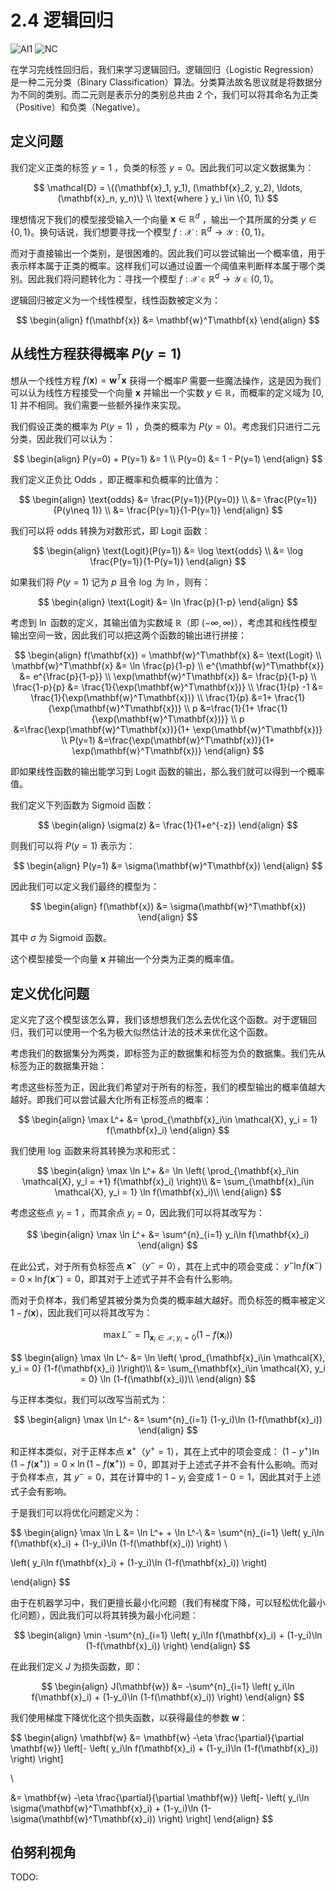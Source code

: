 # 2.4 逻辑回归

![AI1](https://img.shields.io/badge/LC-Artificial%20Inteligence%201-blue)
![NC](https://img.shields.io/badge/LH-Neural%20Compulation-red)

在学习完线性回归后，我们来学习逻辑回归。逻辑回归（Logistic Regression）是一种二元分类（Binary Classification）算法。分类算法故名思议就是将数据分为不同的类别。而二元则是表示分的类别总共由 2 个，我们可以将其命名为正类（Positive）和负类（Negative）。

## 定义问题

我们定义正类的标签 $y=1$ ，负类的标签 $y=0$。因此我们可以定义数据集为：

$$
\mathcal{D} = \{(\mathbf{x}_1, y_1), (\mathbf{x}_2, y_2), \ldots, (\mathbf{x}_n, y_n)\}
\\
\text{where } y_i \in \{0, 1\}
$$

理想情况下我们的模型接受输入一个向量 $\mathbf{x}\in \mathbb{R}^d$ ，输出一个其所属的分类 $y\in \{0, 1\}$。换句话说，我们想要寻找一个模型 $f: \mathcal{X}: \mathbb{R}^d\to \mathcal{Y}: \{0, 1\}$。

而对于直接输出一个类别，是很困难的。因此我们可以尝试输出一个概率值，用于表示样本属于正类的概率。这样我们可以通过设置一个阈值来判断样本属于哪个类别。因此我们将问题转化为：寻找一个模型 $f: \mathcal{X}\in\mathbb{R}^d\to \mathcal{Y}\in (0, 1)$。

逻辑回归被定义为一个线性模型，线性函数被定义为：

$$
\begin{align}
f(\mathbf{x}) &= \mathbf{w}^T\mathbf{x}
\end{align}
$$

## 从线性方程获得概率 $P(y=1)$

想从一个线性方程 $f(\mathbf{x}) = \mathbf{w}^T\mathbf{x}$ 获得一个概率$P$ 需要一些魔法操作，这是因为我们可以认为线性方程接受一个向量 $\mathbf{x}$ 并输出一个实数 $y\in \mathbb{R}$，而概率的定义域为 $[0, 1]$ 并不相同。我们需要一些额外操作来实现。

我们假设正类的概率为 $P(y=1)$ ，负类的概率为 $P(y=0)$。考虑我们只进行二元分类，因此我们可以认为：

$$
\begin{align}
P(y=0) + P(y=1) &= 1
\\
P(y=0) &= 1 - P(y=1)
\end{align}
$$

我们定义正负比 $\text{Odds}$ ，即正概率和负概率的比值为：

$$
\begin{align}
\text{odds}
&= \frac{P(y=1)}{P(y=0)}
\\
&= \frac{P(y=1)}{P(y\neq 1)}
\\
&= \frac{P(y=1)}{1-P(y=1)}
\end{align}
$$

我们可以将 $\text{odds}$ 转换为对数形式，即 $\text{Logit}$ 函数：

$$
\begin{align}
\text{Logit}(P(y=1))
&= \log \text{odds}
\\
&= \log \frac{P(y=1)}{1-P(y=1)}
\end{align}
$$

如果我们将 $P(y=1)$ 记为 $p$ 且令 $\log$ 为 $\ln$，则有：

$$
\begin{align}
\text{Logit}
&= \ln \frac{p}{1-p}
\end{align}
$$

考虑到 $\ln$ 函数的定义，其输出值为实数域 $\mathbb{R}$（即 $(-\infty, \infty)$），考虑其和线性模型输出空间一致，因此我们可以把这两个函数的输出进行拼接：

$$
\begin{align}
f(\mathbf{x}) = \mathbf{w}^T\mathbf{x} &= \text{Logit}
\\
\mathbf{w}^T\mathbf{x} &= \ln \frac{p}{1-p}
\\
e^{\mathbf{w}^T\mathbf{x}} &= e^{\frac{p}{1-p}}
\\
\exp(\mathbf{w}^T\mathbf{x}) &= \frac{p}{1-p}
\\
\frac{1-p}{p} &= \frac{1}{\exp(\mathbf{w}^T\mathbf{x})}
\\
\frac{1}{p} -1 &= \frac{1}{\exp(\mathbf{w}^T\mathbf{x})}
\\
\frac{1}{p} &=1+ \frac{1}{\exp(\mathbf{w}^T\mathbf{x})}
\\
p &=\frac{1}{1+ \frac{1}{\exp(\mathbf{w}^T\mathbf{x})}}
\\
p &=\frac{\exp(\mathbf{w}^T\mathbf{x})}{1+ \exp(\mathbf{w}^T\mathbf{x})}
\\
P(y=1) &=\frac{\exp(\mathbf{w}^T\mathbf{x})}{1+ \exp(\mathbf{w}^T\mathbf{x})}
\end{align}
$$

即如果线性函数的输出能学习到 $\text{Logit}$ 函数的输出，那么我们就可以得到一个概率值。

我们定义下列函数为 Sigmoid 函数：

$$
\begin{align}
\sigma(z) &= \frac{1}{1+e^{-z}}
\end{align}
$$

则我们可以将 $P(y=1)$ 表示为：

$$
\begin{align}
P(y=1) &= \sigma(\mathbf{w}^T\mathbf{x})
\end{align}
$$

因此我们可以定义我们最终的模型为：

$$
\begin{align}
f(\mathbf{x}) &= \sigma(\mathbf{w}^T\mathbf{x})
\end{align}
$$

其中 $\sigma$ 为 Sigmoid 函数。

这个模型接受一个向量 $\mathbf{x}$ 并输出一个分类为正类的概率值。

## 定义优化问题

定义完了这个模型该怎么算，我们该想想我们怎么去优化这个函数。对于逻辑回归，我们可以使用一个名为极大似然估计法的技术来优化这个函数。

考虑我们的数据集分为两类，即标签为正的数据集和标签为负的数据集。我们先从标签为正的数据集开始：

考虑这些标签为正，因此我们希望对于所有的标签，我们的模型输出的概率值越大越好。即我们可以尝试最大化所有正标签点的概率：

$$
\begin{align}
\max L^+ &= \prod_{\mathbf{x}_i\in \mathcal{X}, y_i = 1} f(\mathbf{x}_i)
\end{align}
$$

我们使用 $\log$ 函数来将其转换为求和形式：

$$
\begin{align}
\max \ln L^+ &= \ln \left( \prod_{\mathbf{x}_i\in \mathcal{X}, y_i = +1} f(\mathbf{x}_i) \right)\\
&= \sum_{\mathbf{x}_i\in \mathcal{X}, y_i = 1} \ln f(\mathbf{x}_i)\\
\end{align}
$$

考虑这些点 $y_i = 1$ ，而其余点 $y_i = 0$，因此我们可以将其改写为：

$$
\begin{align}
\max \ln L^+ &= \sum^{n}_{i=1} y_i\ln  f(\mathbf{x}_i)
\end{align}
$$

在此公式，对于所有负标签点 $\mathbf{x}^-$（$y^- = 0$），其在上式中的项会变成： $y^-\ln f(\mathbf{x}^-) = 0\times\ln f(\mathbf{x}^-) = 0$，即其对于上述式子并不会有什么影响。


而对于负样本，我们希望其被分类为负类的概率越大越好。而负标签的概率被定义 $1 - f(\mathbf{x})$，因此我们可以将其改写为：

$$
\max L^-=\prod_{\mathbf{x}_i\in \mathcal{X}, y_i = 0} (1-f(\mathbf{x}_i) )
$$

$$
\begin{align}
\max \ln L^- &= \ln \left( \prod_{\mathbf{x}_i\in \mathcal{X}, y_i = 0} (1-f(\mathbf{x}_i) )\right)\\
&= \sum_{\mathbf{x}_i\in \mathcal{X}, y_i = 0} \ln (1-f(\mathbf{x}_i))\\
\end{align}
$$

与正样本类似，我们可以改写当前式为：

$$
\begin{align}
\max \ln L^- &= \sum^{n}_{i=1} (1-y_i)\ln (1-f(\mathbf{x}_i))
\end{align}
$$

和正样本类似，对于正样本点 $\mathbf{x}^+$（$y^+ = 1$），其在上式中的项会变成： $(1-y^+)\ln (1-f(\mathbf{x}^+)) = 0\times\ln (1-f(\mathbf{x}^+)) = 0$，即其对于上述式子并不会有什么影响。而对于负样本点，其 $y^- = 0$，其在计算中的 $1-y_i$ 会变成 $1-0 = 1$，因此其对于上述式子会有影响。

于是我们可以将优化问题定义为：

$$
\begin{align}
\max \ln L &= \ln L^+ + \ln L^-\\
&= \sum^{n}_{i=1}
\left(
    y_i\ln  f(\mathbf{x}_i) + (1-y_i)\ln (1-f(\mathbf{x}_i))
\right)
\\

\left(
    y_i\ln  f(\mathbf{x}_i) + (1-y_i)\ln (1-f(\mathbf{x}_i))
\right)

\end{align}
$$

由于在机器学习中，我们更擅长最小化问题（我们有梯度下降，可以轻松优化最小化问题），因此我们可以将其转换为最小化问题：

$$
\begin{align}
\min -\sum^{n}_{i=1}
\left(
    y_i\ln  f(\mathbf{x}_i) + (1-y_i)\ln (1-f(\mathbf{x}_i))
\right)
\end{align}
$$

在此我们定义 $J$ 为损失函数，即：

$$
\begin{align}
J(\mathbf{w}) &= -\sum^{n}_{i=1}
\left(
    y_i\ln  f(\mathbf{x}_i) + (1-y_i)\ln (1-f(\mathbf{x}_i))
\right)
\end{align}
$$

我们使用梯度下降优化这个损失函数，以获得最佳的参数 $\mathbf{w}$：

$$
\begin{align}
\mathbf{w} &= \mathbf{w} -\eta
 \frac{\partial}{\partial \mathbf{w}}
 \left[-
\left(
    y_i\ln  f(\mathbf{x}_i) + (1-y_i)\ln (1-f(\mathbf{x}_i))
\right)
\right]

\\

&= \mathbf{w} -\eta
 \frac{\partial}{\partial \mathbf{w}}
 \left[-
\left(
    y_i\ln  \sigma(\mathbf{w}^T\mathbf{x}_i) + (1-y_i)\ln (1-\sigma(\mathbf{w}^T\mathbf{x}_i))
\right)
\right]
\end{align}
$$

## 伯努利视角

TODO: